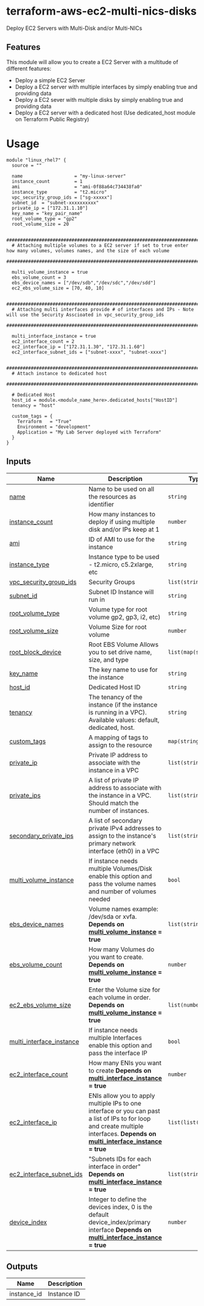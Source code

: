 # terraform-aws-ec2-multi-nics-disks
Deploy EC2 Servers with Multi-Disk and/or Multi-NICs

## Features

This module will allow you to create a EC2 Server with a multitude of different features:
* Deploy a simple EC2 Server
* Deploy a EC2 server with multiple interfaces by simply enabling true and providing data 
* Deploy a EC2 sever with multiple disks by simply enabling true and providing data
* Deploy a EC2 server with a dedicated host (Use dedicated_host module on Terraform Public Registry)

# Usage

```hcl
module "linux_rhel7" {
  source = ""

  name                   = "my-linux-server"
  instance_count         = 1
  ami                    = "ami-0f88a64c734438fa0"
  instance_type          = "t2.micro"
  vpc_security_group_ids = ["sg-xxxxx"]
  subnet_id  = "subnet-xxxxxxxxxx"
  private_ip = ["172.31.1.10"]
  key_name = "key_pair_name"
  root_volume_type = "gp2"
  root_volume_size = 20
  
  #############################################################################################################################
  # Attaching multiple volumes to a EC2 server if set to true enter how many volumes, volumes names, and the size of each volume
  #############################################################################################################################

  multi_volume_instance = true
  ebs_volume_count = 3
  ebs_device_names = ["/dev/sdb","/dev/sdc","/dev/sdd"]
  ec2_ebs_volume_size = [70, 40, 10]

  #############################################################################################################################
  # Attaching multi interfaces provide # of interfaces and IPs - Note will use the Security Asscioated in vpc_security_group_ids
  #############################################################################################################################

  multi_interface_instance = true
  ec2_interface_count = 2
  ec2_interface_ip = ["172.31.1.30", "172.31.1.60"]
  ec2_interface_subnet_ids = ["subnet-xxxx", "subnet-xxxx"]

  #############################################################################################################################
  # Attach instance to dedicated host
  #############################################################################################################################

  # Dedicated Host
  host_id = module.<module_name_here>.dedicated_hosts["HostID"]
  tenancy = "host"

  custom_tags = {
    Terraform   = "True"
    Environment = "development"
    Application = "My Lab Server deployed with Terraform"
  }
}
```

<!-- BEGINNING OF PRE-COMMIT-TERRAFORM DOCS HOOK -->

## Inputs

| Name | Description | Type | Default | Required |
|------|-------------|------|---------|:--------:|
| <a name="name"></a> [name](#name) | Name to be used on all the resources as identifier | `string`  | n/a | no |
| <a name="instance_count"></a> [instance\_count](#instance\_count) | How many instances to deploy if using multiple disk and/or IPs keep at 1 | `number` | `1` | no |
| <a name="ami"></a> [ami](#ami) |  ID of AMI to use for the instance | `string` | n/a | yes | n/a |
| <a name="instance_type"></a> [instance\_type](#instance\_type) |  Instance type to be used - t2.micro, c5.2xlarge, etc | `string` | n/a | yes |
| <a name="vpc_security_group_ids"></a> [vpc\_security\_group\_ids](#vpc\_security\_group\_ids) |  Security Groups | `list(string)` | n/a | yes |
| <a name="subnet_id"></a> [subnet\_id](#subnet\_id) | Subnet ID Instance will run in | `string` | `"subnet-068e2114e4b5cf5ed"` | yes |
| <a name="root_volume_type"></a> [root\_volume\_type](#root\_volume\_type) | Volume type for root volume gp2, gp3, i2, etc) | `string` | `"gp2"` | no |
| <a name="root_volume_size"></a> [root\_volume\_size](#root\_volume\_size) | Volume Size for root volume | `number` | `30` | no |
| <a name="root_block_device"></a> [root\_block\_device](#root\_block\_device) | Root EBS Volume Allows you to set drive name, size, and type | `list(map(string))` | `[]` | no |
| <a name="key_name"></a> [key\_name](#key\_name) | The key name to use for the instance | `string` | `""` | no |
| <a name="host_id"></a> [host\_id](#host\_id) | Dedicated Host ID | `string` | `null` | no |
| <a name="tenancy"></a> [tenancy](#tenancy) | The tenancy of the instance (if the instance is running in a VPC). Available values: default, dedicated, host. | `string` | `"default"` | no |
| <a name="custom_tags"></a> [custom\_tags](#custom\_tags) | A mapping of tags to assign to the resource | `map(string)` | `{}` | no |
| <a name="private_ip"></a> [private\_ip](#private\_ip) | Private IP address to associate with the instance in a VPC | `list(string)` | `null` | no |
| <a name="private_ips"></a> [private\_ips](#private\_ips) | A list of private IP address to associate with the instance in a VPC. Should match the number of instances. | `list(string)` | `null` | no |
| <a name="secondary_private_ips"></a> [secondary\_private\_ips](#secondary\_private\_ips) | A list of secondary private IPv4 addresses to assign to the instance's primary network interface (eth0) in a VPC | `list(string)` | `null` | no |
| <a name="multi_volume_instance"></a> [multi\_volume\_instance](#multi\_volume\_instance) | If instance needs multiple Volumes/Disk enable this option and pass the volume names and number of volumes needed | `bool` | `false` | no |
| <a name="ebs_device_names"></a> [ebs\_device\_names](#ebs\_device\_names) | Volume names example: /dev/sda or xvfa. **Depends on [multi\_volume\_instance](#multi\_volume\_instance) = true** | `list(string)` | `["/dev/sdd","/dev/sde"]` | no |
| <a name="ebs_volume_count"></a> [ebs\_volume\_count](#ebs\_volume\_count) | How many Volumes do you want to create. **Depends on [multi\_volume\_instance](#multi\_volume\_instance) = true** | `number` | `2` | no |
| <a name="ec2_ebs_volume_size"></a> [ec2\_ebs\_volume\_size](#ec2\_ebs\_volume\_size) | Enter the Volume size for each volume in order. **Depends on [multi\_volume\_instance](#multi\_volume\_instance) = true** | `list(number)` | `[50,50]` | no |
| <a name="multi_interface_instance"></a> [multi\_interface\_instance](#multi\_interface\_instance) | If instance needs multiple Interfaces enable this option and pass the interface IP |  `bool` | `false` | no |
| <a name="ec2_interface_count"></a> [ec2\_interface\_count](#ec2\_interface\_count) | How many ENIs you want to create **Depends on [multi\_interface\_instance](#multi\_interface\_instance) = true** | `number` | `2` | no |
| <a name="ec2_interface_ip"></a> [ec2\_interface\_ip](#ec2\_interface\_ip) | ENIs allow you to apply multiple IPs to one interface or you can past a list of IPs to for loop and create multiple interfaces. **Depends on [multi\_interface\_instance](#multi\_interface\_instance) = true** | `list(list(string))` | `[["10.0.0.50"],["10.0.0.65"]]` | no |
| <a name="ec2_interface_subnet_ids"></a> [ec2\_interface\_subnet\_ids](#ec2\_interface\_subnet\_ids) | "Subnets IDs for each interface in order" **Depends on [multi\_interface\_instance](#multi\_interface\_instance) = true** | `list(string)` | `["subnet-xxx","subnet-xxx"]` | no |
| <a name="device_index"></a> [device\_index](#device\_index) | Integer to define the devices index, 0 is the default device_index/primary interface **Depends on [multi\_interface\_instance](#multi\_interface\_instance) = true** | `number` | `n/a (handle with simple math using interface list` | no |

## Outputs

| Name | Description |
|------|-------------|
| instance_id | Instance ID |

<!-- END OF PRE-COMMIT-TERRAFORM DOCS HOOK -->